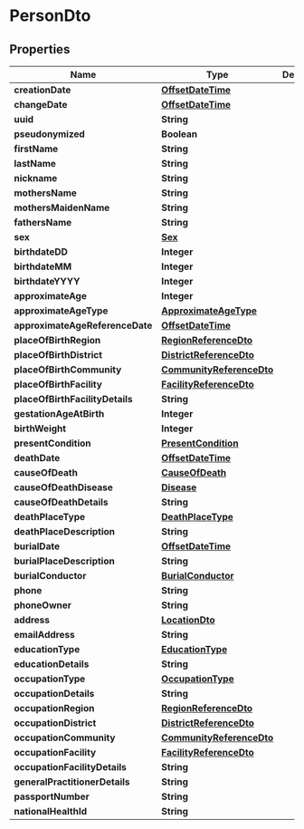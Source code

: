 # PersonDto

## Properties

| Name                            | Type                                                  | Description | Notes      |
| ------------------------------- | ----------------------------------------------------- | ----------- | ---------- |
| **creationDate**                | [**OffsetDateTime**](OffsetDateTime.md)               |             | [optional] |
| **changeDate**                  | [**OffsetDateTime**](OffsetDateTime.md)               |             | [optional] |
| **uuid**                        | **String**                                            |             | [optional] |
| **pseudonymized**               | **Boolean**                                           |             | [optional] |
| **firstName**                   | **String**                                            |             |
| **lastName**                    | **String**                                            |             | [optional] |
| **nickname**                    | **String**                                            |             | [optional] |
| **mothersName**                 | **String**                                            |             | [optional] |
| **mothersMaidenName**           | **String**                                            |             | [optional] |
| **fathersName**                 | **String**                                            |             | [optional] |
| **sex**                         | [**Sex**](Sex.md)                                     |             | [optional] |
| **birthdateDD**                 | **Integer**                                           |             | [optional] |
| **birthdateMM**                 | **Integer**                                           |             | [optional] |
| **birthdateYYYY**               | **Integer**                                           |             | [optional] |
| **approximateAge**              | **Integer**                                           |             | [optional] |
| **approximateAgeType**          | [**ApproximateAgeType**](ApproximateAgeType.md)       |             | [optional] |
| **approximateAgeReferenceDate** | [**OffsetDateTime**](OffsetDateTime.md)               |             | [optional] |
| **placeOfBirthRegion**          | [**RegionReferenceDto**](RegionReferenceDto.md)       |             | [optional] |
| **placeOfBirthDistrict**        | [**DistrictReferenceDto**](DistrictReferenceDto.md)   |             | [optional] |
| **placeOfBirthCommunity**       | [**CommunityReferenceDto**](CommunityReferenceDto.md) |             | [optional] |
| **placeOfBirthFacility**        | [**FacilityReferenceDto**](FacilityReferenceDto.md)   |             | [optional] |
| **placeOfBirthFacilityDetails** | **String**                                            |             | [optional] |
| **gestationAgeAtBirth**         | **Integer**                                           |             | [optional] |
| **birthWeight**                 | **Integer**                                           |             | [optional] |
| **presentCondition**            | [**PresentCondition**](PresentCondition.md)           |             | [optional] |
| **deathDate**                   | [**OffsetDateTime**](OffsetDateTime.md)               |             | [optional] |
| **causeOfDeath**                | [**CauseOfDeath**](CauseOfDeath.md)                   |             | [optional] |
| **causeOfDeathDisease**         | [**Disease**](Disease.md)                             |             | [optional] |
| **causeOfDeathDetails**         | **String**                                            |             | [optional] |
| **deathPlaceType**              | [**DeathPlaceType**](DeathPlaceType.md)               |             | [optional] |
| **deathPlaceDescription**       | **String**                                            |             | [optional] |
| **burialDate**                  | [**OffsetDateTime**](OffsetDateTime.md)               |             | [optional] |
| **burialPlaceDescription**      | **String**                                            |             | [optional] |
| **burialConductor**             | [**BurialConductor**](BurialConductor.md)             |             | [optional] |
| **phone**                       | **String**                                            |             | [optional] |
| **phoneOwner**                  | **String**                                            |             | [optional] |
| **address**                     | [**LocationDto**](LocationDto.md)                     |             | [optional] |
| **emailAddress**                | **String**                                            |             | [optional] |
| **educationType**               | [**EducationType**](EducationType.md)                 |             | [optional] |
| **educationDetails**            | **String**                                            |             | [optional] |
| **occupationType**              | [**OccupationType**](OccupationType.md)               |             | [optional] |
| **occupationDetails**           | **String**                                            |             | [optional] |
| **occupationRegion**            | [**RegionReferenceDto**](RegionReferenceDto.md)       |             | [optional] |
| **occupationDistrict**          | [**DistrictReferenceDto**](DistrictReferenceDto.md)   |             | [optional] |
| **occupationCommunity**         | [**CommunityReferenceDto**](CommunityReferenceDto.md) |             | [optional] |
| **occupationFacility**          | [**FacilityReferenceDto**](FacilityReferenceDto.md)   |             | [optional] |
| **occupationFacilityDetails**   | **String**                                            |             | [optional] |
| **generalPractitionerDetails**  | **String**                                            |             | [optional] |
| **passportNumber**              | **String**                                            |             | [optional] |
| **nationalHealthId**            | **String**                                            |             | [optional] |
